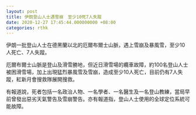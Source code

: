 ```yaml
---
layout: post
title: 伊朗登山人士遇雪崩　至少10死7人失蹤
date: 2020-12-27 17:45:44.000000000 +08:00
categories: rthk
---
```


伊朗一批登山人士在德黑蘭以北的厄爾布爾士山脈，遇上雪崩及暴風雪，至少10人死亡、7人失蹤。

厄爾布爾士山脈是登山及滑雪勝地，但近日滑雪場的纜車故障，約100名登山人士被困滑雪場，加上出現猛烈暴風雪及雪崩，造成至少10人死亡，目前仍有7人失蹤，紅新月會搜救隊展開搜救。

有報道說，死者包括一名政治人物、一名學者、一名醫生及一名登山教練，當局早前曾發出惡劣天氣警告及雪崩警告。亦有報道指，登山人士使用的全球定位系統可能故障。
